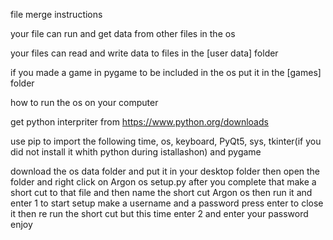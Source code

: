 file merge instructions

your file can run and get data from other files in the os

your files can read and write data to files in the [user data] folder

if you made a game in pygame to be included in the os put it in the [games] folder


how to run the os on your computer

get python interpriter from https://www.python.org/downloads

use pip to import the following time, os, keyboard,  PyQt5, sys, tkinter(if you did not install it whith python during istallashon) and pygame

download the os data folder and put it in your desktop folder then open the folder and right click on Argon os setup.py after you complete that make a short cut to that file and then name the short cut Argon os  then run it and enter 1 to start setup make a username and a password press enter to close it then re run the short cut but this time enter 2 and enter your password enjoy
